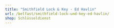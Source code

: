 ```yaml
---
title: "Smithfield Lock & Key - Ed Havlin"
url: /belfast/smithfield-lock-und-key-ed-havlin/
shop: Schlüsseldienst
---
```

